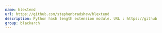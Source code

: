 ```yaml
---
name: hlextend
url: https://github.com/stephenbradshaw/hlextend
description: Python hash length extension module. URL : https://github.com/stephenbradshaw/hlextend Groups : blackarch blackarch-crypto
group: blackarch
---
```

